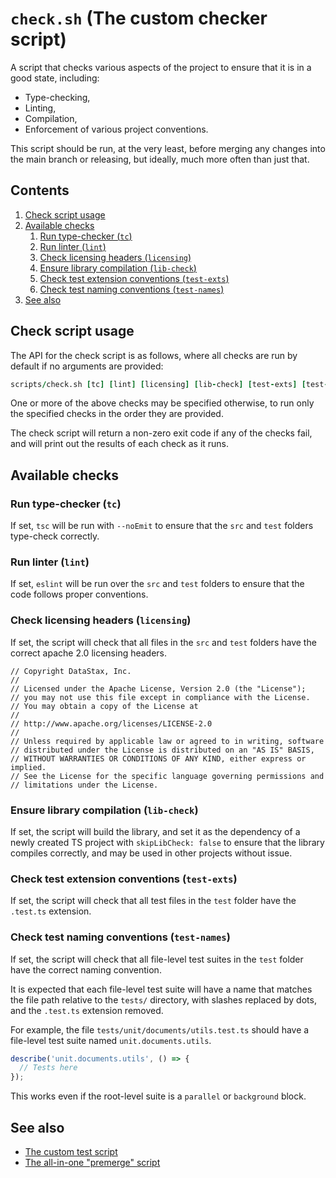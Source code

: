 # `check.sh` (The custom checker script)

A script that checks various aspects of the project to ensure that it is in a good state, including: 
- Type-checking,
- Linting,
- Compilation,
- Enforcement of various project conventions.

This script should be run, at the very least, before merging any changes into the main branch or releasing, but ideally,
much more often than just that.

## Contents

1. [Check script usage](#check-script-usage)
2. [Available checks](#available-checks)
   1. [Run type-checker (`tc`)](#run-type-checker-tc)
   2. [Run linter (`lint`)](#run-linter-lint)
   3. [Check licensing headers (`licensing`)](#check-licensing-headers-licensing)
   4. [Ensure library compilation (`lib-check`)](#ensure-library-compilation-lib-check)
   5. [Check test extension conventions (`test-exts`)](#check-test-extension-conventions-test-exts)
   6. [Check test naming conventions (`test-names`)](#check-test-naming-conventions-test-names)
3. [See also](#see-also)

## Check script usage

The API for the check script is as follows, where all checks are run by default if no arguments are provided:

```fortran
scripts/check.sh [tc] [lint] [licensing] [lib-check] [test-exts] [test-names]
```

One or more of the above checks may be specified otherwise, to run only the specified checks in the order they are provided.

The check script will return a non-zero exit code if any of the checks fail, and will print out the results of each check as it runs.

## Available checks

### Run type-checker (`tc`)

If set, `tsc` will be run with `--noEmit` to ensure that the `src` and `test` folders type-check correctly.

### Run linter (`lint`)

If set, `eslint` will be run over the `src` and `test` folders to ensure that the code follows proper conventions.

### Check licensing headers (`licensing`)

If set, the script will check that all files in the `src` and `test` folders have the correct apache 2.0 licensing headers.

```
// Copyright DataStax, Inc.
//
// Licensed under the Apache License, Version 2.0 (the "License");
// you may not use this file except in compliance with the License.
// You may obtain a copy of the License at
//
// http://www.apache.org/licenses/LICENSE-2.0
//
// Unless required by applicable law or agreed to in writing, software
// distributed under the License is distributed on an "AS IS" BASIS,
// WITHOUT WARRANTIES OR CONDITIONS OF ANY KIND, either express or implied.
// See the License for the specific language governing permissions and
// limitations under the License.
```

### Ensure library compilation (`lib-check`)

If set, the script will build the library, and set it as the dependency of a newly created TS project with `skipLibCheck: false`
to ensure that the library compiles correctly, and may be used in other projects without issue.

### Check test extension conventions (`test-exts`)

If set, the script will check that all test files in the `test` folder have the `.test.ts` extension.

### Check test naming conventions (`test-names`)

If set, the script will check that all file-level test suites in the `test` folder have the correct naming convention.

It is expected that each file-level test suite will have a name that matches the file path relative to the `tests/` directory,
with slashes replaced by dots, and the `.test.ts` extension removed.

For example, the file `tests/unit/documents/utils.test.ts` should have a file-level test suite named `unit.documents.utils`.

```ts
describe('unit.documents.utils', () => {
  // Tests here
});
```

This works even if the root-level suite is a `parallel` or `background` block.

## See also

- [The custom test script](./test.sh.md)
- [The all-in-one "premerge" script](./premerge.sh.md)
